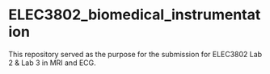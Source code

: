 # ELEC3802_biomedical_instrumentation
This repository served as the purpose for the submission for ELEC3802 Lab 2 &amp; Lab 3 in MRI and ECG.
